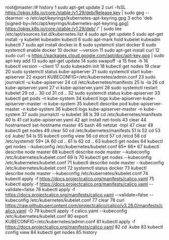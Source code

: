 root@master:/# history
    1  sudo apt-get update
    2  curl -fsSL https://pkgs.k8s.io/core:/stable:/v1.29/deb/Release.key | sudo gpg --dearmor -o /etc/apt/keyrings/kubernetes-apt-keyring.gpg
    3  echo 'deb [signed-by=/etc/apt/keyrings/kubernetes-apt-keyring.gpg] https://pkgs.k8s.io/core:/stable:/v1.29/deb/ /' | sudo tee /etc/apt/sources.list.d/kubernetes.list
    4  sudo apt-get update
    5  sudo apt-get install -y kubelet kubeadm kubectl
    6  sudo apt-mark hold kubelet kubeadm kubectl
    7  sudo apt install docker.io
    8  sudo systemctl start docker
    9  sudo systemctl enable docker
   10  docker --version
   11  sudo apt-get install curl
   12  sudo curl -s https://packages.cloud.google.com/apt/doc/apt-key.gpg | sudo apt-key add
   13  sudo apt-get update
   14  sudo swapoff -a
   15  free -h
   16  kubectl version --client
   17  sudo kubeadm init
   18  kubectl get nodes
   19  clear
   20  sudo systemctl status kube-apiserver
   21  sudo systemctl start kube-apiserver
   22  export KUBECONFIG=/etc/kubernetes/admin.conf
   23  sudo journalctl -u kube-apiserver
   24  cd /etc/kubernetes/manifests
   25  ls -la
   26  cd kube-apiserver.yaml
   27  vi kube-apiserver.yaml
   28  sudo systemctl restart kubelet
   29  cd ..
   30  cd 
   31  cd ..
   32  sudo systemctl status kube-apiserver
   33  kubectl get pods -n kube-system
   34  kubectl logs kube-apiserver-kube-apiserver-master -n kube-system
   35  kubectl describe pod kube-apiserver-master -n kube-system
   36  kubectl logs kube-apiserver-master -n kube-system
   37  sudo journalctl -u kubelet
   38  ls
   39  cd /etc/kubernetes/manifests
   40  ls
   41  cat kube-apiserver.yaml
   42  apt install net-tools
   43  clear
   44  hostnamectl set-hostname master
   45  bash
   46  netstat -tnpl
   47  clear
   48  kubectl get nodes
   49  clear
   50  cd /etc/kubernetes/manifests
   51  ls
   52  cd
   53  cd .kube/
   54  ls
   55  kubectl config view
   56  cd etcd
   57  cd /etcd
   58  cd /etc/systemd/
   59* [A
   60  cd ..
   61  ls
   62  cd ..
   63  kubectl get nodes
   64  kubectl get nodes --kubeconfig /etc/kubernetes/kubelet.conf
   65* 
   66* 
   67  kubectl describe node master
   68  kubectl describe node master --kubeconfig /etc/kubernetes/kubelet.conf
   69  ls
   70  kubectl get nodes --kubeconfig /etc/kubernetes/kubelet.conf
   71  kubectl describe node master --kubeconfig /etc/kubernetes/kubelet.conf
   72  systemctl status docker
   73  kubectl describe node master --kubeconfig /etc/kubernetes/kubelet.conf
   74  kubectl apply -f https://docs.projectcalico.org/manifests/calico.yaml
   75  kubectl apply -f https://docs.projectcalico.org/manifests/calico.yaml --validate=false
   76  kubectl apply -f https://docs.projectcalico.org/manifests/calico.yaml --validate=false --kubeconfig /etc/kubernetes/kubelet.conf
   77  clear
   78  curl https://raw.githubusercontent.com/projectcalico/calico/v3.28.0/manifests/calico.yaml -O
   79  kubectl apply -f calico.yaml --kubeconfig /etc/kubernetes/kubelet.conf
   80  export KUBECONFIG=/etc/kubernetes/admin.conf
   81  kubectl apply -f https://docs.projectcalico.org/manifests/calico.yaml
   82  cd .kube
   83  kubectl config view
   84  kubectl get nodes
   85  history
